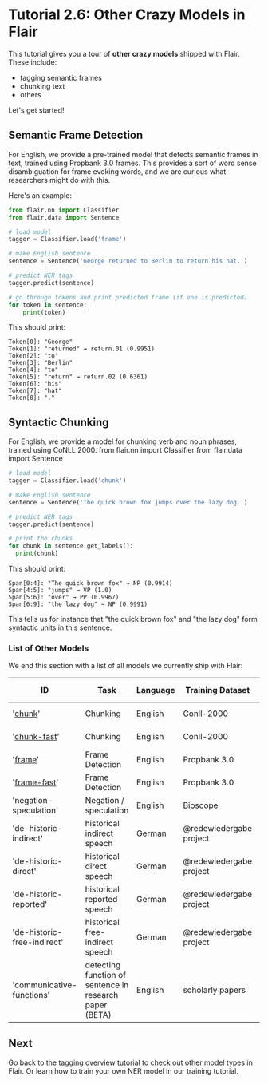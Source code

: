 # Tutorial 2.6: Other Crazy Models in Flair

This tutorial gives you a tour of **other crazy models** shipped with Flair. These include:
* tagging semantic frames  
* chunking text
* others

Let's get started! 

## Semantic Frame Detection

For English, we provide a pre-trained model that detects semantic frames in text, trained using Propbank 3.0 frames.
This provides a sort of word sense disambiguation for frame evoking words, and we are curious what researchers might
do with this.

Here's an example:

```python
from flair.nn import Classifier
from flair.data import Sentence

# load model
tagger = Classifier.load('frame')

# make English sentence
sentence = Sentence('George returned to Berlin to return his hat.')

# predict NER tags
tagger.predict(sentence)

# go through tokens and print predicted frame (if one is predicted)
for token in sentence:
    print(token)
```
This should print:

```console
Token[0]: "George"
Token[1]: "returned" → return.01 (0.9951)
Token[2]: "to"
Token[3]: "Berlin"
Token[4]: "to"
Token[5]: "return" → return.02 (0.6361)
Token[6]: "his"
Token[7]: "hat"
Token[8]: "."
```

## Syntactic Chunking

For English, we provide a model for chunking verb and noun phrases, trained using CoNLL 2000. 
from flair.nn import Classifier
from flair.data import Sentence

```python
# load model
tagger = Classifier.load('chunk')

# make English sentence
sentence = Sentence('The quick brown fox jumps over the lazy dog.')

# predict NER tags
tagger.predict(sentence)

# print the chunks
for chunk in sentence.get_labels():
  print(chunk)
```

This should print:

```console
Span[0:4]: "The quick brown fox" → NP (0.9914)
Span[4:5]: "jumps" → VP (1.0)
Span[5:6]: "over" → PP (0.9967)
Span[6:9]: "the lazy dog" → NP (0.9991)
```
This tells us for instance that "the quick brown fox" and "the lazy dog" form syntactic units in this sentence.

### List of Other Models

We end this section with a list of all models we currently ship with Flair:

| ID | Task | Language | Training Dataset | Accuracy | Contributor / Notes |
| -------------    | ------------- |------------- |------------- | ------------- | ------------- |
| '[chunk](https://huggingface.co/flair/chunk-english)' |  Chunking   |  English | Conll-2000     |  **96.47** (F1) |
| '[chunk-fast](https://huggingface.co/flair/chunk-english-fast)' |   Chunking   |  English | Conll-2000     |  **96.22** (F1) |(fast model)
| '[frame](https://huggingface.co/flair/frame-english)'  |   Frame Detection |  English | Propbank 3.0     |  **97.54** (F1) |
| '[frame-fast](https://huggingface.co/flair/frame-english-fast)'  |  Frame Detection |  English | Propbank 3.0     |  **97.31** (F1) | (fast model)
| 'negation-speculation'  | Negation / speculation |English |  Bioscope | **80.2** (F1) |
| 'de-historic-indirect' | historical indirect speech | German | @redewiedergabe project |  **87.94** (F1) | [redewiedergabe](https://github.com/redewiedergabe/tagger) | |
| 'de-historic-direct' | historical direct speech |  German | @redewiedergabe project |  **87.94** (F1) | [redewiedergabe](https://github.com/redewiedergabe/tagger) | |
| 'de-historic-reported' | historical reported speech | German |  @redewiedergabe project |  **87.94** (F1) | [redewiedergabe](https://github.com/redewiedergabe/tagger) | |
| 'de-historic-free-indirect' | historical free-indirect speech | German | @redewiedergabe project |  **87.94** (F1) | [redewiedergabe](https://github.com/redewiedergabe/tagger) | |
| 'communicative-functions' |  detecting function of sentence in research paper (BETA) |  English| scholarly papers |  |


## Next

Go back to the [tagging overview tutorial](/resources/docs/TUTORIAL_TAGGING_OVERVIEW.md) to check out other model types in Flair. Or learn how to train your own NER model in our training tutorial.
